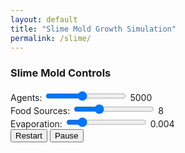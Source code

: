 ```yaml
---
layout: default
title: "Slime Mold Growth Simulation"
permalink: /slime/
---
```


<div class="slime-container">
  <canvas id="slime-simulation"></canvas>
</div>

<div class="controls-panel">
  <h3>Slime Mold Controls</h3>
  <div class="control-group">
    <label for="agentCount">Agents:</label>
    <input type="range" id="agentCount" min="1000" max="10000" value="5000" step="500">
    <span id="agentCountValue">5000</span>
  </div>
  <div class="control-group">
    <label for="foodCount">Food Sources:</label>
    <input type="range" id="foodCount" min="3" max="20" value="8" step="1">
    <span id="foodCountValue">8</span>
  </div>
  <div class="control-group">
    <label for="evaporationRate">Evaporation:</label>
    <input type="range" id="evaporationRate" min="0.001" max="0.02" value="0.004" step="0.001">
    <span id="evaporationRateValue">0.004</span>
  </div>
  <div class="control-group">
    <button id="restart" class="control-button">Restart</button>
    <button id="togglePause" class="control-button">Pause</button>
  </div>
</div>

<link rel="stylesheet" href="/assets/css/slime.css">

<script src="/assets/js/slime.js"></script>
<script>
document.addEventListener('DOMContentLoaded', () => {
  // Get UI elements
  const agentCountSlider = document.getElementById('agentCount');
  const agentCountValue = document.getElementById('agentCountValue');
  const foodCountSlider = document.getElementById('foodCount');
  const foodCountValue = document.getElementById('foodCountValue');
  const evaporationRateSlider = document.getElementById('evaporationRate');
  const evaporationRateValue = document.getElementById('evaporationRateValue');
  const restartButton = document.getElementById('restart');
  const pauseButton = document.getElementById('togglePause');
  
  // Initialize canvas
  const canvas = document.getElementById('slime-simulation');
  canvas.width = window.innerWidth;
  canvas.height = window.innerHeight;
  
  // Create the simulation
  const simulation = new SlimeMoldSimulation(canvas, {
    agentCount: parseInt(agentCountSlider.value),
    foodSources: parseInt(foodCountSlider.value),
    evaporationRate: parseFloat(evaporationRateSlider.value)
  });
  
  // Start the simulation
  simulation.start();
  
  // UI event handlers
  agentCountSlider.addEventListener('input', () => {
    agentCountValue.textContent = agentCountSlider.value;
  });
  
  foodCountSlider.addEventListener('input', () => {
    foodCountValue.textContent = foodCountSlider.value;
  });
  
  evaporationRateSlider.addEventListener('input', () => {
    evaporationRateValue.textContent = evaporationRateSlider.value;
    simulation.setEvaporationRate(parseFloat(evaporationRateSlider.value));
  });
  
  restartButton.addEventListener('click', () => {
    simulation.restart({
      agentCount: parseInt(agentCountSlider.value),
      foodSources: parseInt(foodCountSlider.value),
      evaporationRate: parseFloat(evaporationRateSlider.value)
    });
  });
  
  pauseButton.addEventListener('click', () => {
    if (simulation.isPaused()) {
      simulation.resume();
      pauseButton.textContent = 'Pause';
    } else {
      simulation.pause();
      pauseButton.textContent = 'Resume';
    }
  });
  
  // Handle window resize
  window.addEventListener('resize', () => {
    canvas.width = window.innerWidth;
    canvas.height = window.innerHeight;
    simulation.resize();
  });
});
</script>